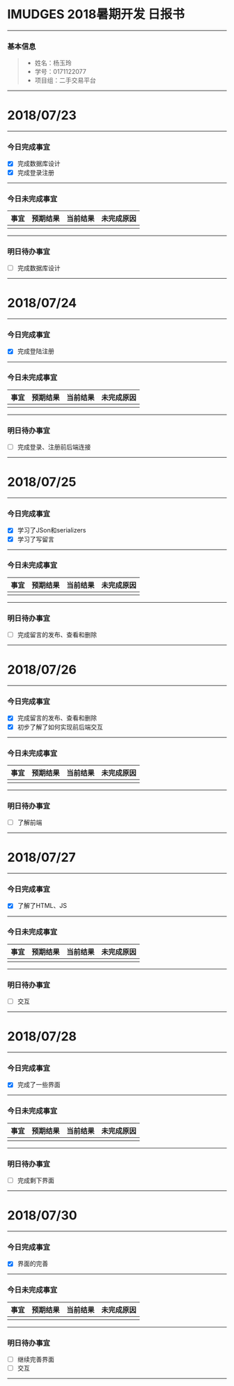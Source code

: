 # IMUDGES 2018暑期开发 日报书
-------

### 基本信息
> * 姓名：杨玉玲
> * 学号：0171122077
> * 项目组：二手交易平台
-------

# 2018/07/23

-------

### 今日完成事宜
- [x]  完成数据库设计
- [x]  完成登录注册

-----
### 今日未完成事宜


| 事宜     |预期结果| 当前结果  | 未完成原因   | 
| --------   | -----:  | -----:  | :----:  |
|    |   |   |   |

------
### 明日待办事宜
- [ ] 完成数据库设计
-------


# 2018/07/24

-------

### 今日完成事宜
- [x]  完成登陆注册

-----
### 今日未完成事宜


| 事宜     |预期结果| 当前结果  | 未完成原因   | 
| --------   | -----:  | -----:  | :----:  |
|    |   |   |   |


------
### 明日待办事宜
- [ ] 完成登录、注册前后端连接
-------

# 2018/07/25

-------

### 今日完成事宜
- [x]  学习了JSon和serializers
- [x]  学习了写留言

-----
### 今日未完成事宜


| 事宜     |预期结果| 当前结果  | 未完成原因   | 
| --------   | -----:  | -----:  | :----:  |
|    |   |   |   |


------
### 明日待办事宜
- [ ] 完成留言的发布、查看和删除
-------

# 2018/07/26

-------

### 今日完成事宜
- [x]  完成留言的发布、查看和删除
- [x]  初步了解了如何实现前后端交互

-----
### 今日未完成事宜


| 事宜     |预期结果| 当前结果  | 未完成原因   | 
| --------   | -----:  | -----:  | :----:  |
|    |   |   |   |


------
### 明日待办事宜
- [ ] 了解前端
-------

# 2018/07/27

-------

### 今日完成事宜
- [x]  了解了HTML、JS

-----
### 今日未完成事宜


| 事宜     |预期结果| 当前结果  | 未完成原因   | 
| --------   | -----:  | -----:  | :----:  |
|    |   |   |   |


------
### 明日待办事宜
- [ ] 交互
-------

# 2018/07/28

-------

### 今日完成事宜
- [x]  完成了一些界面

-----
### 今日未完成事宜


| 事宜     |预期结果| 当前结果  | 未完成原因   | 
| --------   | -----:  | -----:  | :----:  |
|    |   |   |   |


------
### 明日待办事宜
- [ ] 完成剩下界面
-------

# 2018/07/30

-------

### 今日完成事宜
- [x]  界面的完善

-----
### 今日未完成事宜


| 事宜     |预期结果| 当前结果  | 未完成原因   | 
| --------   | -----:  | -----:  | :----:  |
|    |   |   |   |


------
### 明日待办事宜
- [ ] 继续完善界面
- [ ] 交互
-------

